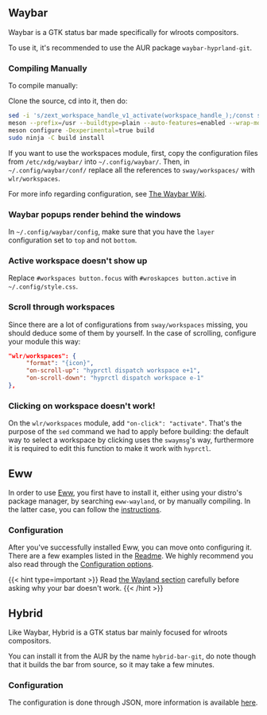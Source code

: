 ## Waybar

Waybar is a GTK status bar made specifically for wlroots compositors.

To use it, it's recommended to use the AUR package `waybar-hyprland-git`.

### Compiling Manually

To compile manually:

Clone the source, cd into it, then do:

```bash
sed -i 's/zext_workspace_handle_v1_activate(workspace_handle_);/const std::string command = "hyprctl dispatch workspace " + name_;\n\tsystem(command.c_str());/g' src/modules/wlr/workspace_manager.cpp
meson --prefix=/usr --buildtype=plain --auto-features=enabled --wrap-mode=nodownload build
meson configure -Dexperimental=true build
sudo ninja -C build install
```

If you want to use the workspaces module, first, copy the configuration files from 
`/etc/xdg/waybar/` into `~/.config/waybar/`. Then, in `~/.config/waybar/conf/` replace 
all the references to `sway/workspaces/` with `wlr/workspaces`.

For more info regarding configuration, see
[The Waybar Wiki](https://github.com/Alexays/Waybar/wiki).

### Waybar popups render behind the windows

In `~/.config/waybar/config`, make sure that you have the `layer` configuration 
set to `top` and not `bottom`.

### Active workspace doesn't show up

Replace `#workspaces button.focus` with `#wroskapces button.active` in `~/.config/style.css`.

### Scroll through workspaces

Since there are a lot of configurations from `sway/workspaces` missing, you
should deduce some of them by yourself. In the case of scrolling, configure
your module this way:

```json
"wlr/workspaces": {
     "format": "{icon}",
     "on-scroll-up": "hyprctl dispatch workspace e+1",
     "on-scroll-down": "hyprctl dispatch workspace e-1"
},
```

### Clicking on workspace doesn't work!

On the `wlr/workspaces` module, add `"on-click": "activate"`. That's the purpose of
the `sed` command we had to apply before building: the default way to select a
workspace by clicking uses the `swaymsg`'s way, furthermore it is required to edit
this function to make it work with `hyprctl`.

## Eww

In order to use [Eww](https://github.com/elkowar/eww), you first have to install
it, either using your distro's package manager, by searching `eww-wayland`, or
by manually compiling. In the latter case, you can follow the
[instructions](https://elkowar.github.io/eww).

### Configuration

After you've successfully installed Eww, you can move onto configuring it. There
are a few examples listed in the [Readme](https://github.com/elkowar/eww). We
highly recommend you also read through the
[Configuration options](https://elkowar.github.io/eww/configuration.html).

{{< hint type=important >}}
Read
[the Wayland section](https://elkowar.github.io/eww/configuration.html#wayland)
carefully before asking why your bar doesn't work.
{{< /hint >}}

## Hybrid

Like Waybar, Hybrid is a GTK status bar mainly focused for wlroots compositors.

You can install it from the AUR by the name `hybrid-bar-git`, do note though that
it builds the bar from source, so it may take a few minutes.

### Configuration

The configuration is done through JSON, more information is available [here](https://github.com/vars1ty/HybridBar).
